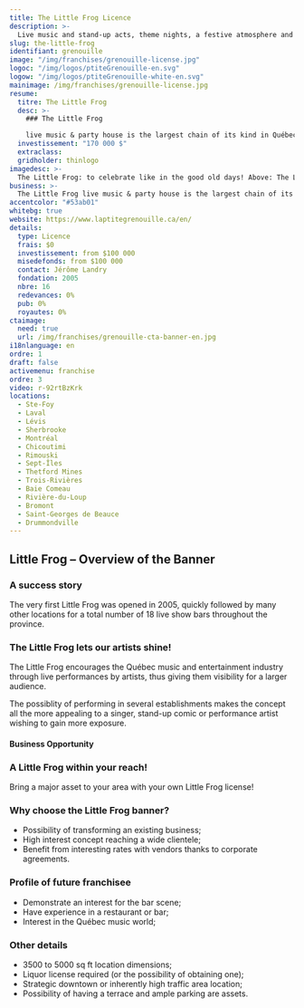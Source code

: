 ```yaml
---
title: The Little Frog Licence
description: >-
  Live music and stand-up acts, theme nights, a festive atmosphere and irresistible specials on alcohol.
slug: the-little-frog
identifiant: grenouille
image: "/img/franchises/grenouille-license.jpg"
logoc: "/img/logos/ptiteGrenouille-en.svg"
logow: "/img/logos/ptiteGrenouille-white-en.svg"
mainimage: /img/franchises/grenouille-license.jpg
resume:
  titre: The Little Frog
  desc: >-
    ### The Little Frog 

    live music & party house is the largest chain of its kind in Québec, and soon, in Canada. Live music and stand-up acts, theme nights, a festive atmosphere and irresistible specials on alcohol are only a some of the reasons it has become such a popular choice for a fun evening.  
  investissement: "170 000 $"
  extraclass: 
  gridholder: thinlogo
imagedesc: >-
  The Little Frog: to celebrate like in the good old days! Above: The Little Frog of Lévis.
business: >-
  The Little Frog live music & party house is the largest chain of its kind in Québec, and soon, in Canada. Live music and stand-up acts, theme nights, a festive atmosphere and irresistible specials on alcohol are only a some of the reasons it has become such a popular choice for a fun evening.  
accentcolor: "#53ab01"
whitebg: true
website: https://www.laptitegrenouille.ca/en/
details:
  type: Licence
  frais: $0
  investissement: from $100 000 
  misedefonds: from $100 000
  contact: Jérôme Landry
  fondation: 2005
  nbre: 16
  redevances: 0%
  pub: 0%
  royautes: 0%
ctaimage: 
  need: true
  url: /img/franchises/grenouille-cta-banner-en.jpg
i18nlanguage: en
ordre: 1
draft: false
activemenu: franchise
ordre: 3
video: r-92rtBzKrk
locations:
  - Ste-Foy
  - Laval
  - Lévis
  - Sherbrooke
  - Montréal
  - Chicoutimi
  - Rimouski
  - Sept-Îles
  - Thetford Mines
  - Trois-Rivières
  - Baie Comeau
  - Rivière-du-Loup
  - Bromont
  - Saint-Georges de Beauce
  - Drummondville
---
```

## Little Frog – Overview of the Banner 

### A success story 

The very first Little Frog was opened in 2005, quickly followed by many other locations for a total number of 18 live show bars throughout the province. 

### The Little Frog lets our artists shine! 

The Little Frog encourages the Québec music and entertainment industry through live performances by artists, thus giving them visibility for a larger audience. 

The possiblity of performing in several establishments makes the concept all the more appealing to a singer, stand-up comic or performance artist wishing to gain more exposure.

#### Business Opportunity 

### A Little Frog within your reach!

Bring a major asset to your area with your own Little Frog license! 

### Why choose the Little Frog banner?

- Possibility of transforming an existing business;
- High interest concept reaching a wide clientele;
- Benefit from interesting rates with vendors thanks to corporate agreements.

### Profile of future franchisee 

- Demonstrate an interest for the bar scene;
- Have experience in a restaurant or bar;
- Interest in the Québec music world; 

### Other details 

- 3500 to 5000 sq ft location dimensions;
- Liquor license required (or the possibility of obtaining one); 
- Strategic downtown or inherently high traffic area location; 
- Possibility of having a terrace and ample parking are assets.
